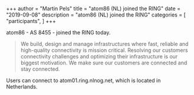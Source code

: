 +++
author = "Martin Pels"
title = "atom86 (NL) joined the RING"
date = "2019-09-08"
description = "atom86 (NL) joined the RING"
categories = [
    "participants",
]
+++

atom86 - AS 8455 - joined the RING today.

> We build, design and manage infrastructures where fast, reliable and high-quality connectivity is mission critical. Resolving our customers connectivity challenges and optimizing their infrastructure is our biggest motivation. We make sure our customers are connected and stay connected.

Users can connect to atom01.ring.nlnog.net, which is located in Netherlands.

